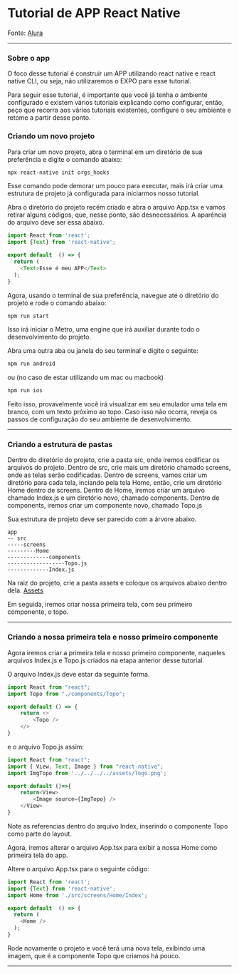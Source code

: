 # Tutorial de APP React Native 
Fonte: [Alura](https://cursos.alura.com.br/course/react-native-utilizando-criando-hooks)

_____
### Sobre o app
O foco desse tutorial é construir um APP utilizando react native e react native CLI, ou seja, não utilizaremos o EXPO para esse tutorial.

Para seguir esse tutorial, é importante que você já tenha o ambiente configurado e existem vários tutoriais explicando como configurar, então, peço que recorra aos vários tutoriais existentes, configure o seu ambiente e retome a partir desse ponto.

### Criando um novo projeto

Para criar um novo projeto, abra o terminal em um diretório de sua preferência e digite o comando abaixo:

````bash
npx react-native init orgs_hooks
````

Esse comando pode demorar um pouco para executar, mais irá criar uma estrutura de projeto já configurada para iniciarmos nosso tutorial.

Abra o diretório do projeto recém criado e abra o arquivo App.tsx e vamos retirar alguns códigos, que, nesse ponto, são desnecessários.
A aparência do arquivo deve ser essa abaixo.

```javascript
import React from 'react';
import {Text} from 'react-native';

export default  () => {
  return (
    <Text>Esse é meu APP</Text>
  );
}
```

Agora, usando o terminal de sua preferência, navegue até o diretório do projeto e rode o comando abaixo:

```bash 
npm run start  
```
Isso irá iniciar o Metro, uma engine que irá auxiliar durante todo o desenvolvimento do projeto.

Abra uma outra aba ou janela do seu terminal e digite o seguinte:

```bash 
npm run android  
```
ou (no caso de estar utilizando um mac ou macbook)
```bash 
npm run ios  
```
Feito isso, provavelmente você irá visualizar em seu emulador uma tela em branco, com um texto próximo ao topo. Caso isso não ocorra, reveja os passos de configuração do seu ambiente de desenvolvimento.
____

### Criando a estrutura de pastas

Dentro do diretório do projeto, crie a pasta src, onde iremos codificar os arquivos do projeto.
Dentro de src, crie mais um diretório chamado screens, onde as telas serão codificadas.
Dentro de screens, vamos criar um diretório para cada tela, inciando pela tela Home, então, crie um diretório Home dentro de screens.
Dentro de Home, iremos criar um arquivo chamado Index.js e um diretório novo, chamado components.
Dentro de components, iremos criar um componente novo, chamado Topo.js

Sua estrutura de projeto deve ser parecido com a árvore abaixo.

```
app
-- src
-----screens
---------Home
-------------components
------------------Topo.js
-------------Index.js
```

Na raiz do projeto, crie a pasta assets e coloque os arquivos abaixo dentro dela.
[Assets](https://github.com/alura-cursos/react-native-utilizando-e-criando-hooks/raw/main/assets.zip)

Em seguida, iremos criar nossa primeira tela, com seu primeiro componente, o topo.
______
### Criando a nossa primeira tela e nosso primeiro componente

Agora iremos criar a primeira tela e nosso primeiro componente, naqueles arquivos Index.js e Topo.js criados na etapa anterior desse tutorial.


O arquivo Index.js deve estar da seguinte forma.
```javascript
import React from "react";
import Topo from "./components/Topo";

export default () => {
    return <>
        <Topo />
    </>
}
```

e o arquivo Topo.js assim:
```javascript
import React from "react";
import { View, Text, Image } from "react-native";
import ImgTopo from '../../../../assets/logo.png';

export default ()=>{
    return<View>
        <Image source={ImgTopo} />
    </View>
}
```
Note as referencias dentro do arquivo Index, inserindo o componente Topo como parte do layout.

Agora, iremos alterar o arquivo App.tsx para exibir a nossa Home como primeira tela do app.

Altere o arquivo App.tsx para o seguinte código:
```javascript
import React from 'react';
import {Text} from 'react-native';
import Home from './src/screens/Home/Index';

export default  () => {
  return (
    <Home />
  );
}
```
Rode novamente o projeto e você terá uma nova tela, exibindo uma imagem, que é a componente Topo que criamos há pouco.
______
